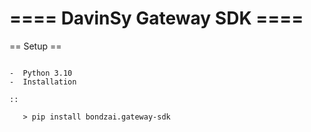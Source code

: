 ==== DavinSy Gateway SDK ====
=========================

== Setup ==
~~~~~~~~~~~

-  Python 3.10
-  Installation

::

   > pip install bondzai.gateway-sdk
